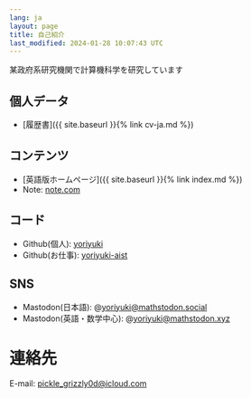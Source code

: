 ```yaml
---
lang: ja
layout: page
title: 自己紹介
last_modified: 2024-01-28 10:07:43 UTC
---
```

某政府系研究機関で計算機科学を研究しています

## 個人データ
- [履歴書]({{ site.baseurl }}{% link cv-ja.md %})

## コンテンツ
- [英語版ホームページ]({{ site.baseurl }}{% link index.md %})
- Note: [note.com](https://note.com/yoriyuki/)
  
## コード
- Github(個人): [yoriyuki](https://github.com/yoriyuki)
- Github(お仕事): [yoriyuki-aist](https://github.com/yoriyuki-aist)

## SNS
- Mastodon(日本語): @yoriyuki@mathstodon.social
- Mastodon(英語・数学中心): @yoriyuki@mathstodon.xyz

# 連絡先

E-mail: pickle_grizzly0d@icloud.com

